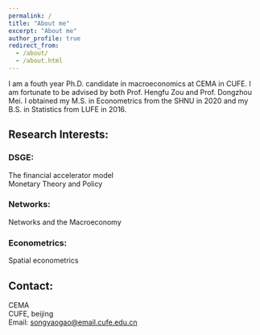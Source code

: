 ```yaml
---
permalink: /
title: "About me"
excerpt: "About me"
author_profile: true
redirect_from: 
  - /about/
  - /about.html
---
```


I am a fouth year Ph.D. candidate in macroeconomics at CEMA in CUFE. I am fortunate to be advised by both Prof. Hengfu Zou and Prof. Dongzhou Mei. I obtained my M.S. in Econometrics from the SHNU in 2020 and my B.S. in Statistics from LUFE in 2016.

## Research Interests:
### DSGE:
The financial accelerator model
<br>Monetary Theory and Policy

### Networks:
Networks and the Macroeconomy

### Econometrics:
Spatial econometrics



## Contact:
CEMA
<br> CUFE, beijing
<br> Email: songyaogao@email.cufe.edu.cn

